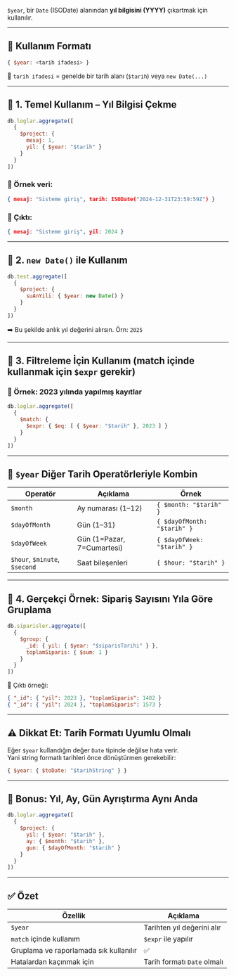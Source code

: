 
`$year`, bir `Date` (ISODate) alanından **yıl bilgisini (YYYY)** çıkartmak için kullanılır.

---

## 📌 Kullanım Formatı

```js
{ $year: <tarih ifadesi> }
```

🔹 `tarih ifadesi` = genelde bir tarih alanı (`$tarih`) veya `new Date(...)`

---

## 🧪 1. Temel Kullanım – Yıl Bilgisi Çekme

```js
db.loglar.aggregate([
  {
    $project: {
      mesaj: 1,
      yil: { $year: "$tarih" }
    }
  }
])
```

### 📌 Örnek veri:

```json
{ mesaj: "Sisteme giriş", tarih: ISODate("2024-12-31T23:59:59Z") }
```

### 📌 Çıktı:

```json
{ mesaj: "Sisteme giriş", yil: 2024 }
```

---

## 🧪 2. `new Date()` ile Kullanım

```js
db.test.aggregate([
  {
    $project: {
      suAnYili: { $year: new Date() }
    }
  }
])
```

➡️ Bu şekilde anlık yıl değerini alırsın. Örn: `2025`

---

## 🧪 3. Filtreleme İçin Kullanım (match içinde kullanmak için `$expr` gerekir)

### 🎯 Örnek: 2023 yılında yapılmış kayıtlar

```js
db.loglar.aggregate([
  {
    $match: {
      $expr: { $eq: [ { $year: "$tarih" }, 2023 ] }
    }
  }
])
```

---

## 🧠 `$year` Diğer Tarih Operatörleriyle Kombin

|Operatör|Açıklama|Örnek|
|---|---|---|
|`$month`|Ay numarası (1–12)|`{ $month: "$tarih" }`|
|`$dayOfMonth`|Gün (1–31)|`{ $dayOfMonth: "$tarih" }`|
|`$dayOfWeek`|Gün (1=Pazar, 7=Cumartesi)|`{ $dayOfWeek: "$tarih" }`|
|`$hour`, `$minute`, `$second`|Saat bileşenleri|`{ $hour: "$tarih" }`|

---

## 🧾 4. Gerçekçi Örnek: Sipariş Sayısını Yıla Göre Gruplama

```js
db.siparisler.aggregate([
  {
    $group: {
      _id: { yil: { $year: "$siparisTarihi" } },
      toplamSiparis: { $sum: 1 }
    }
  }
])
```

📌 Çıktı örneği:

```json
{ "_id": { "yil": 2023 }, "toplamSiparis": 1482 }
{ "_id": { "yil": 2024 }, "toplamSiparis": 1573 }
```

---

## ⚠️ Dikkat Et: Tarih Formatı Uyumlu Olmalı

Eğer `$year` kullandığın değer `Date` tipinde değilse hata verir.  
Yani string formatlı tarihleri önce dönüştürmen gerekebilir:

```js
{ $year: { $toDate: "$tarihString" } }
```

---

## 🧠 Bonus: Yıl, Ay, Gün Ayrıştırma Aynı Anda

```js
db.loglar.aggregate([
  {
    $project: {
      yil: { $year: "$tarih" },
      ay: { $month: "$tarih" },
      gun: { $dayOfMonth: "$tarih" }
    }
  }
])
```

---

## ✅ Özet

|Özellik|Açıklama|
|---|---|
|`$year`|Tarihten yıl değerini alır|
|`match` içinde kullanım|`$expr` ile yapılır|
|Gruplama ve raporlamada sık kullanılır|✅|
|Hatalardan kaçınmak için|Tarih formatı `Date` olmalı|
